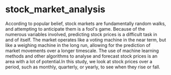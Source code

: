 # stock_market_analysis
According to popular belief, stock markets are fundamentally random  walks, and attempting to anticipate them is a fool's game. Because of the numerous variables involved, predicting stock prices is a difficult task in and of itself. The market operates like a voting machine in the near term, but like a weighing machine in the long run, allowing for the prediction of market movements over a longer timescale. The use of machine learning methods and other algorithms to analyse and forecast stock prices is an area with a lot of potential.In this study, we look at stock prices over a period, such as monthly, quarterly, or yearly, to see when they rise or fall.
